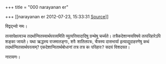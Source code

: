 +++
title = "000 narayanan er"

+++
[[narayanan er	2012-07-23, 15:33:31 [Source](https://groups.google.com/g/bvparishat/c/H_kt3WXmMQU)]]



विद्वद्भ्यो नमः।

तत्सापेक्षत्वञ्च तदर्थान्वितस्वार्थपरत्वमिति व्युत्पत्तिवादादिषु ग्रन्थेषु चर्च्यते। तत्रैकदेशान्वयविषये तत्परिहारेऽपि शङ्का जायते। यथा ऋद्धस्य राजमातङ्गाः, शरैः शातितपत्रः, चैत्रस्य दासभार्या इत्याद्युदाहरणेषु कथं तदर्थान्वितसार्थपरत्वम्? एकदेशान्वितार्थबोधानां तत्र तत्र कः परिहारः? सदयं विशदयत।  

नारायणः।

